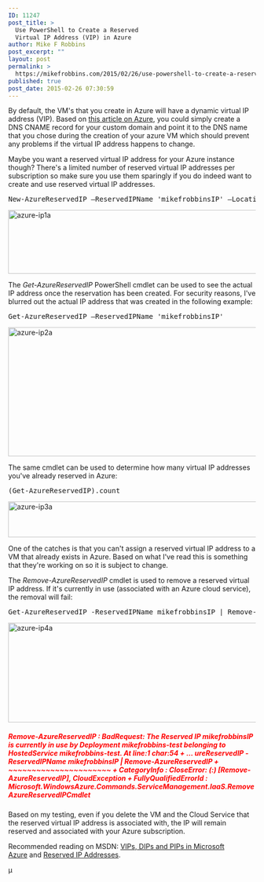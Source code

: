 ```yaml
---
ID: 11247
post_title: >
  Use PowerShell to Create a Reserved
  Virtual IP Address (VIP) in Azure
author: Mike F Robbins
post_excerpt: ""
layout: post
permalink: >
  https://mikefrobbins.com/2015/02/26/use-powershell-to-create-a-reserved-virtual-ip-address-vip-in-azure/
published: true
post_date: 2015-02-26 07:30:59
---
```

By default, the VM's that you create in Azure will have a dynamic virtual IP address (VIP). Based on <a href="http://azure.microsoft.com/en-us/documentation/articles/cloud-services-custom-domain-name/#add-cname" target="_blank">this article on Azure</a>, you could simply create a DNS CNAME record for your custom domain and point it to the DNS name that you chose during the creation of your azure VM which should prevent any problems if the virtual IP address happens to change.

Maybe you want a reserved virtual IP address for your Azure instance though? There's a limited number of reserved virtual IP addresses per subscription so make sure you use them sparingly if you do indeed want to create and use reserved virtual IP addresses.
<pre class="lang:ps decode:true">New-AzureReservedIP –ReservedIPName 'mikefrobbinsIP' –Location 'South Central US'</pre>
<a href="http://mikefrobbins.com/wp-content/uploads/2015/02/azure-ip1a.jpg"><img class="alignnone size-full wp-image-11248" src="http://mikefrobbins.com/wp-content/uploads/2015/02/azure-ip1a.jpg" alt="azure-ip1a" width="877" height="130" /></a>

The <em>Get-AzureReservedIP</em> PowerShell cmdlet can be used to see the actual IP address once the reservation has been created. For security reasons, I've blurred out the actual IP address that was created in the following example:
<pre class="lang:ps decode:true">Get-AzureReservedIP –ReservedIPName 'mikefrobbinsIP'</pre>
<a href="http://mikefrobbins.com/wp-content/uploads/2015/02/azure-ip2a.jpg"><img class="alignnone size-full wp-image-11249" src="http://mikefrobbins.com/wp-content/uploads/2015/02/azure-ip2a.jpg" alt="azure-ip2a" width="877" height="263" /></a>

The same cmdlet can be used to determine how many virtual IP addresses you've already reserved in Azure:
<pre class="lang:ps decode:true ">(Get-AzureReservedIP).count</pre>
<a href="http://mikefrobbins.com/wp-content/uploads/2015/02/azure-ip3a.jpg"><img class="alignnone size-full wp-image-11270" src="http://mikefrobbins.com/wp-content/uploads/2015/02/azure-ip3a.jpg" alt="azure-ip3a" width="877" height="73" /></a>

One of the catches is that you can't assign a reserved virtual IP address to a VM that already exists in Azure. Based on what I've read this is something that they're working on so it is subject to change.

The <em>Remove-AzureReservedIP</em> cmdlet is used to remove a reserved virtual IP address. If it's currently in use (associated with an Azure cloud service), the removal will fail:
<pre class="lang:ps decode:true ">Get-AzureReservedIP -ReservedIPName mikefrobbinsIP | Remove-AzureReservedIP</pre>
<a href="http://mikefrobbins.com/wp-content/uploads/2015/02/azure-ip4a.jpg"><img class="alignnone size-full wp-image-11277" src="http://mikefrobbins.com/wp-content/uploads/2015/02/azure-ip4a.jpg" alt="azure-ip4a" width="877" height="203" /></a>
<h5><span style="color: #ff0000;">Remove-AzureReservedIP : BadRequest: The Reserved IP mikefrobbinsIP is currently in use by Deployment</span>
<span style="color: #ff0000;">mikefrobbins-test belonging to HostedService mikefrobbins-test.</span>
<span style="color: #ff0000;">At line:1 char:54</span>
<span style="color: #ff0000;">+ ... ureReservedIP -ReservedIPName mikefrobbinsIP | Remove-AzureReservedIP</span>
<span style="color: #ff0000;">+ ~~~~~~~~~~~~~~~~~~~~~~</span>
<span style="color: #ff0000;"> + CategoryInfo : CloseError: (:) [Remove-AzureReservedIP], CloudException</span>
<span style="color: #ff0000;"> + FullyQualifiedErrorId : Microsoft.WindowsAzure.Commands.ServiceManagement.IaaS.RemoveAzureReservedIPCmdlet</span></h5>
Based on my testing, even if you delete the VM and the Cloud Service that the reserved virtual IP address is associated with, the IP will remain reserved and associated with your Azure subscription.

Recommended reading on MSDN: <a href="http://blogs.msdn.com/b/cloud_solution_architect/archive/2014/11/08/vips-dips-and-pips-in-microsoft-azure.aspx" target="_blank">VIPs, DIPs and PIPs in Microsoft Azure</a> and <a href="https://msdn.microsoft.com/en-us/library/azure/dn690120.aspx" target="_blank">Reserved IP Addresses</a>.

µ